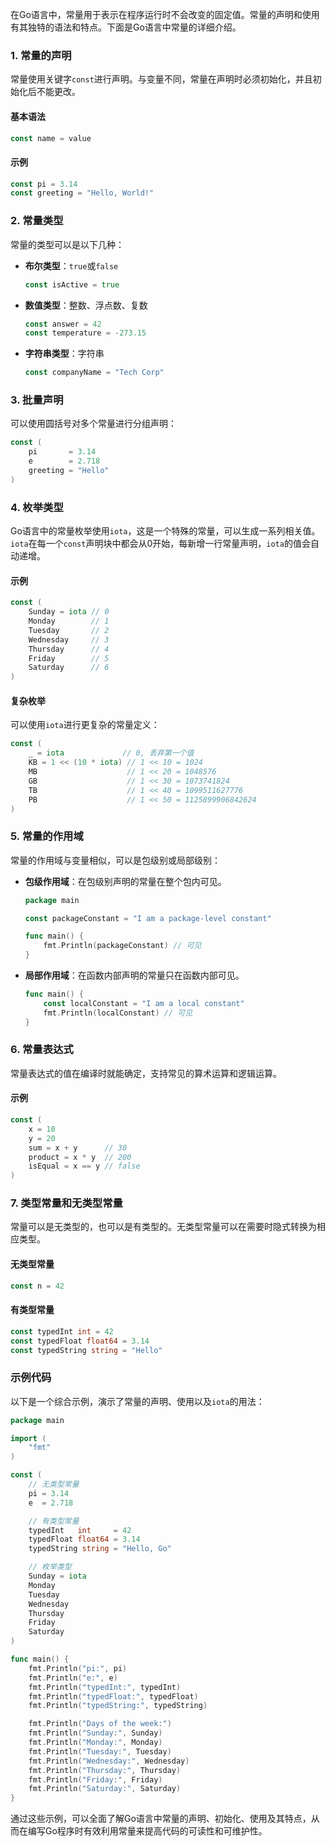 在Go语言中，常量用于表示在程序运行时不会改变的固定值。常量的声明和使用有其独特的语法和特点。下面是Go语言中常量的详细介绍。

### 1. 常量的声明

常量使用关键字`const`进行声明。与变量不同，常量在声明时必须初始化，并且初始化后不能更改。

#### 基本语法
```go
const name = value
```

#### 示例
```go
const pi = 3.14
const greeting = "Hello, World!"
```

### 2. 常量类型

常量的类型可以是以下几种：

- **布尔类型**：`true`或`false`
  ```go
  const isActive = true
  ```

- **数值类型**：整数、浮点数、复数
  ```go
  const answer = 42
  const temperature = -273.15
  ```

- **字符串类型**：字符串
  ```go
  const companyName = "Tech Corp"
  ```

### 3. 批量声明

可以使用圆括号对多个常量进行分组声明：
```go
const (
    pi       = 3.14
    e        = 2.718
    greeting = "Hello"
)
```

### 4. 枚举类型

Go语言中的常量枚举使用`iota`，这是一个特殊的常量，可以生成一系列相关值。`iota`在每一个`const`声明块中都会从0开始，每新增一行常量声明，`iota`的值会自动递增。

#### 示例
```go
const (
    Sunday = iota // 0
    Monday        // 1
    Tuesday       // 2
    Wednesday     // 3
    Thursday      // 4
    Friday        // 5
    Saturday      // 6
)
```

#### 复杂枚举
可以使用`iota`进行更复杂的常量定义：
```go
const (
    _ = iota             // 0, 丢弃第一个值
    KB = 1 << (10 * iota) // 1 << 10 = 1024
    MB                    // 1 << 20 = 1048576
    GB                    // 1 << 30 = 1073741824
    TB                    // 1 << 40 = 1099511627776
    PB                    // 1 << 50 = 1125899906842624
)
```

### 5. 常量的作用域

常量的作用域与变量相似，可以是包级别或局部级别：

- **包级作用域**：在包级别声明的常量在整个包内可见。
  ```go
  package main

  const packageConstant = "I am a package-level constant"

  func main() {
      fmt.Println(packageConstant) // 可见
  }
  ```

- **局部作用域**：在函数内部声明的常量只在函数内部可见。
  ```go
  func main() {
      const localConstant = "I am a local constant"
      fmt.Println(localConstant) // 可见
  }
  ```

### 6. 常量表达式

常量表达式的值在编译时就能确定，支持常见的算术运算和逻辑运算。

#### 示例
```go
const (
    x = 10
    y = 20
    sum = x + y      // 30
    product = x * y  // 200
    isEqual = x == y // false
)
```

### 7. 类型常量和无类型常量

常量可以是无类型的，也可以是有类型的。无类型常量可以在需要时隐式转换为相应类型。

#### 无类型常量
```go
const n = 42
```

#### 有类型常量
```go
const typedInt int = 42
const typedFloat float64 = 3.14
const typedString string = "Hello"
```

### 示例代码

以下是一个综合示例，演示了常量的声明、使用以及`iota`的用法：

```go
package main

import (
    "fmt"
)

const (
    // 无类型常量
    pi = 3.14
    e  = 2.718

    // 有类型常量
    typedInt   int     = 42
    typedFloat float64 = 3.14
    typedString string = "Hello, Go"

    // 枚举类型
    Sunday = iota
    Monday
    Tuesday
    Wednesday
    Thursday
    Friday
    Saturday
)

func main() {
    fmt.Println("pi:", pi)
    fmt.Println("e:", e)
    fmt.Println("typedInt:", typedInt)
    fmt.Println("typedFloat:", typedFloat)
    fmt.Println("typedString:", typedString)

    fmt.Println("Days of the week:")
    fmt.Println("Sunday:", Sunday)
    fmt.Println("Monday:", Monday)
    fmt.Println("Tuesday:", Tuesday)
    fmt.Println("Wednesday:", Wednesday)
    fmt.Println("Thursday:", Thursday)
    fmt.Println("Friday:", Friday)
    fmt.Println("Saturday:", Saturday)
}
```

通过这些示例，可以全面了解Go语言中常量的声明、初始化、使用及其特点，从而在编写Go程序时有效利用常量来提高代码的可读性和可维护性。